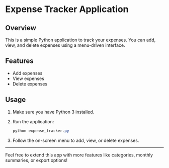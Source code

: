 # Expense Tracker Application

## Overview

This is a simple Python application to track your expenses. You can add, view, and delete expenses using a menu-driven interface.

## Features

- Add expenses
- View expenses
- Delete expenses

## Usage

1. Make sure you have Python 3 installed.
2. Run the application:

    ```powershell
    python expense_tracker.py
    ```

3. Follow the on-screen menu to add, view, or delete expenses.

---

Feel free to extend this app with more features like categories, monthly summaries, or export options!